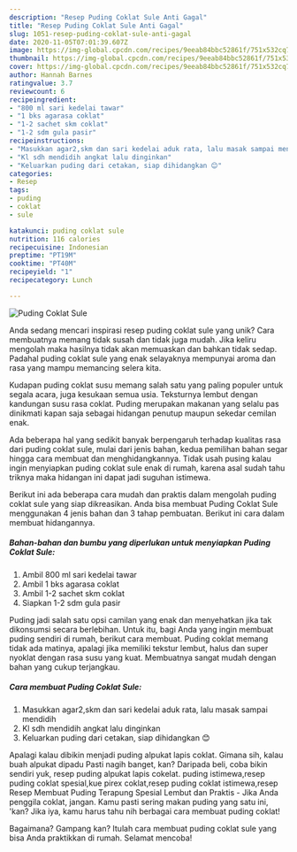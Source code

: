```yaml
---
description: "Resep Puding Coklat Sule Anti Gagal"
title: "Resep Puding Coklat Sule Anti Gagal"
slug: 1051-resep-puding-coklat-sule-anti-gagal
date: 2020-11-05T07:01:39.607Z
image: https://img-global.cpcdn.com/recipes/9eeab84bbc52861f/751x532cq70/puding-coklat-sule-foto-resep-utama.jpg
thumbnail: https://img-global.cpcdn.com/recipes/9eeab84bbc52861f/751x532cq70/puding-coklat-sule-foto-resep-utama.jpg
cover: https://img-global.cpcdn.com/recipes/9eeab84bbc52861f/751x532cq70/puding-coklat-sule-foto-resep-utama.jpg
author: Hannah Barnes
ratingvalue: 3.7
reviewcount: 6
recipeingredient:
- "800 ml sari kedelai tawar"
- "1 bks agarasa coklat"
- "1-2 sachet skm coklat"
- "1-2 sdm gula pasir"
recipeinstructions:
- "Masukkan agar2,skm dan sari kedelai aduk rata, lalu masak sampai mendidih"
- "Kl sdh mendidih angkat lalu dinginkan"
- "Keluarkan puding dari cetakan, siap dihidangkan 😊"
categories:
- Resep
tags:
- puding
- coklat
- sule

katakunci: puding coklat sule 
nutrition: 116 calories
recipecuisine: Indonesian
preptime: "PT19M"
cooktime: "PT40M"
recipeyield: "1"
recipecategory: Lunch

---
```



![Puding Coklat Sule](https://img-global.cpcdn.com/recipes/9eeab84bbc52861f/751x532cq70/puding-coklat-sule-foto-resep-utama.jpg)

Anda sedang mencari inspirasi resep puding coklat sule yang unik? Cara membuatnya memang tidak susah dan tidak juga mudah. Jika keliru mengolah maka hasilnya tidak akan memuaskan dan bahkan tidak sedap. Padahal puding coklat sule yang enak selayaknya mempunyai aroma dan rasa yang mampu memancing selera kita.

Kudapan puding coklat susu memang salah satu yang paling populer untuk segala acara, juga kesukaan semua usia. Teksturnya lembut dengan kandungan susu rasa coklat. Puding merupakan makanan yang selalu pas dinikmati kapan saja sebagai hidangan penutup maupun sekedar cemilan enak.

Ada beberapa hal yang sedikit banyak berpengaruh terhadap kualitas rasa dari puding coklat sule, mulai dari jenis bahan, kedua pemilihan bahan segar hingga cara membuat dan menghidangkannya. Tidak usah pusing kalau ingin menyiapkan puding coklat sule enak di rumah, karena asal sudah tahu triknya maka hidangan ini dapat jadi suguhan istimewa.


Berikut ini ada beberapa cara mudah dan praktis dalam mengolah puding coklat sule yang siap dikreasikan. Anda bisa membuat Puding Coklat Sule menggunakan 4 jenis bahan dan 3 tahap pembuatan. Berikut ini cara dalam membuat hidangannya.

<!--inarticleads1-->

##### Bahan-bahan dan bumbu yang diperlukan untuk menyiapkan Puding Coklat Sule:

1. Ambil 800 ml sari kedelai tawar
1. Ambil 1 bks agarasa coklat
1. Ambil 1-2 sachet skm coklat
1. Siapkan 1-2 sdm gula pasir


Puding jadi salah satu opsi camilan yang enak dan menyehatkan jika tak dikonsumsi secara berlebihan. Untuk itu, bagi Anda yang ingin membuat puding sendiri di rumah, berikut cara membuat. Puding coklat memang tidak ada matinya, apalagi jika memiliki tekstur lembut, halus dan super nyoklat dengan rasa susu yang kuat. Membuatnya sangat mudah dengan bahan yang cukup terjangkau. 

<!--inarticleads2-->

##### Cara membuat Puding Coklat Sule:

1. Masukkan agar2,skm dan sari kedelai aduk rata, lalu masak sampai mendidih
1. Kl sdh mendidih angkat lalu dinginkan
1. Keluarkan puding dari cetakan, siap dihidangkan 😊


Apalagi kalau dibikin menjadi puding alpukat lapis coklat. Gimana sih, kalau buah alpukat dipadu Pasti nagih banget, kan? Daripada beli, coba bikin sendiri yuk, resep puding alpukat lapis cokelat. puding istimewa,resep puding coklat spesial,kue pirex coklat,resep puding coklat istimewa,resep Resep Membuat Puding Terapung Spesial Lembut dan Praktis - Jika Anda penggila coklat, jangan. Kamu pasti sering makan puding yang satu ini, &#39;kan? Jika iya, kamu harus tahu nih berbagai cara membuat puding coklat! 

Bagaimana? Gampang kan? Itulah cara membuat puding coklat sule yang bisa Anda praktikkan di rumah. Selamat mencoba!
